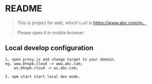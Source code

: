 # README



> This is project for web, which's url is https://www.abc.com/m。
>
> Please open it in mobile browser



## Local develop configuration

    1. open proxy.js and change target to your domain.
    eg. www.bhopb.cloud -> www.abc.com;
        ws.bhopb.cloud -> ws.abc.com;
    
    2. npm start start local dev mode.

